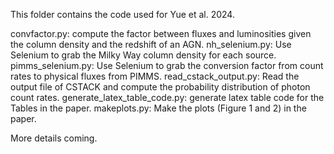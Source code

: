 This folder contains the code used for Yue et al. 2024.

convfactor.py: compute the factor between fluxes and luminosities given the column density and the redshift of an AGN.
nh_selenium.py: Use Selenium to grab the Milky Way column density for each source.
pimms_selenium.py: Use Selenium to grab the conversion factor from count rates to physical fluxes from PIMMS.
read_cstack_output.py: Read the output file of CSTACK and compute the probability distribution of photon count rates.
generate_latex_table_code.py: generate latex table code for the Tables in the paper.
makeplots.py: Make the plots (Figure 1 and 2) in the paper.

More details coming.
